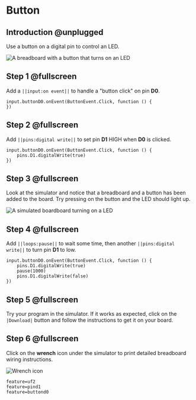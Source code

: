 # Button

## Introduction @unplugged

Use a button on a digital pin to control an LED.

![A breadboard with a button that turns on an LED](/static/projects/digital-io/button-led/gallery.gif)

## Step 1 @fullscreen

Add a ``||input:on event||`` to handle a "button click" on pin **D0**.

```blocks
input.buttonD0.onEvent(ButtonEvent.Click, function () {
})
```

## Step 2 @fullscreen

Add ``||pins:digital write||`` to set pin **D1** HIGH when **D0** is clicked.

```blocks
input.buttonD0.onEvent(ButtonEvent.Click, function () {
    pins.D1.digitalWrite(true)
})
```

## Step 3 @fullscreen

Look at the simulator and notice that a breadboard and a button has been added to the board.
Try pressing on the button and the LED should light up.

![A simulated boardboard turning on a LED](/static/projects/digital-io/button-led/led-on.gif)

## Step 4 @fullscreen

Add ``||loops:pause||`` to wait some time, then another ``||pins:digital write||`` to 
turn pin **D1** to low.

```blocks
input.buttonD0.onEvent(ButtonEvent.Click, function () {
    pins.D1.digitalWrite(true)
    pause(1000)
    pins.D1.digitalWrite(false)    
})
```

## Step 5 @fullscreen

Try your program in the simulator. If it works as expected, click on the ``|Download|`` button
and follow the instructions to get it on your board.

## Step 6 @fullscreen

Click on the **wrench** icon under the simulator to print detailed breadboard wiring instructions.

![Wrench icon](/static/projects/digital-io/button-led/wrench.png)

```config
feature=uf2
feature=pind1
feature=buttond0
```